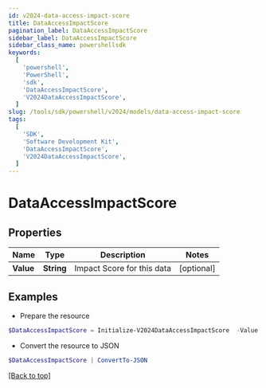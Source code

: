 ```yaml
---
id: v2024-data-access-impact-score
title: DataAccessImpactScore
pagination_label: DataAccessImpactScore
sidebar_label: DataAccessImpactScore
sidebar_class_name: powershellsdk
keywords:
  [
    'powershell',
    'PowerShell',
    'sdk',
    'DataAccessImpactScore',
    'V2024DataAccessImpactScore',
  ]
slug: /tools/sdk/powershell/v2024/models/data-access-impact-score
tags:
  [
    'SDK',
    'Software Development Kit',
    'DataAccessImpactScore',
    'V2024DataAccessImpactScore',
  ]
---
```


# DataAccessImpactScore

## Properties

| Name      | Type       | Description                | Notes      |
| --------- | ---------- | -------------------------- | ---------- |
| **Value** | **String** | Impact Score for this data | [optional] |

## Examples

- Prepare the resource

```powershell
$DataAccessImpactScore = Initialize-V2024DataAccessImpactScore  -Value Medium
```

- Convert the resource to JSON

```powershell
$DataAccessImpactScore | ConvertTo-JSON
```

[[Back to top]](#)
